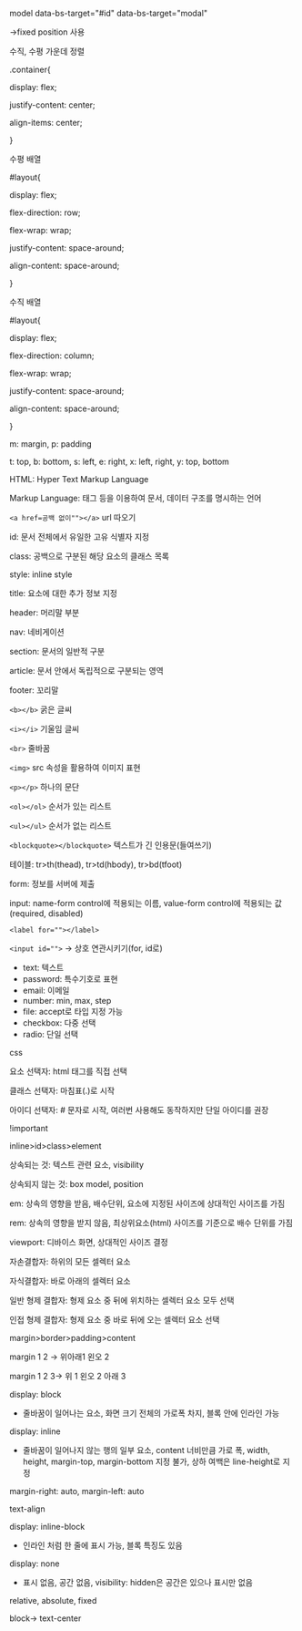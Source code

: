 model data-bs-target="#id" data-bs-target="modal"

->fixed position 사용



수직, 수평 가운데 정렬

.container{

display: flex;

justify-content: center;

align-items: center;

}

수평 배열

#layout{

display: flex;

flex-direction: row;

flex-wrap: wrap;

justify-content: space-around;

align-content: space-around;

}

수직 배열

#layout{

display: flex;

flex-direction: column;

flex-wrap: wrap;

justify-content: space-around;

align-content: space-around;

}

m: margin, p: padding

t: top, b: bottom, s: left, e: right, x: left, right, y: top, bottom



HTML: Hyper Text Markup Language

Markup Language: 태그 등을 이용하여 문서, 데이터 구조를 명시하는 언어

`<a href=공백 없이""></a>` url 따오기

id: 문서 전체에서 유일한 고유 식별자 지정

class: 공백으로 구분된 해당 요소의 클래스 목록

style: inline style

title: 요소에 대한 추가 정보 지정

header: 머리말 부분

nav: 네비게이션

section: 문서의 일반적 구분

article: 문서 안에서 독립적으로 구분되는 영역

footer: 꼬리말

`<b></b>` 굵은 글씨

`<i></i>` 기울임 글씨

`<br>` 줄바꿈

`<img>` src 속성을 활용하여 이미지 표현

`<p></p>` 하나의 문단

`<ol></ol>` 순서가 있는 리스트 

`<ul></ul>` 순서가 없는 리스트

`<blockquote></blockquote>` 텍스트가 긴 인용문(들여쓰기)

 테이블: tr>th(thead), tr>td(hbody), tr>bd(tfoot)

form: 정보를 서버에 제출

input: name-form control에 적용되는 이름, value-form control에 적용되는 값(required, disabled)

`<label for=""></label>`

`<input id="">` -> 상호 연관시키기(for, id로)

- text: 텍스트
- password: 특수기호로 표현
- email: 이메일
- number: min, max, step
- file: accept로 타입 지정 가능
- checkbox: 다중 선택
- radio: 단일 선택



css

요소 선택자: html 태그를 직접 선택

클래스 선택자: 마침표(.)로 시작

아이디 선택자: # 문자로 시작, 여러번 사용해도 동작하지만 단일 아이디를 권장

!important

inline>id>class>element

상속되는 것: 텍스트 관련 요소, visibility

상속되지 않는 것: box model, position

em: 상속의 영향을 받음, 배수단위, 요소에 지정된 사이즈에 상대적인 사이즈를 가짐

rem: 상속의 영향을 받지 않음, 최상위요소(html) 사이즈를 기준으로 배수 단위를 가짐

viewport: 디바이스 화면, 상대적인 사이즈 결정

자손결합자: 하위의 모든 셀렉터 요소

자식결합자: 바로 아래의 셀렉터 요소

일반 형제 결합자: 형제 요소 중 뒤에 위치하는 셀렉터 요소 모두 선택

인접 형제 결합자: 형제 요소 중 바로 뒤에 오는 셀렉터 요소 선택

margin>border>padding>content

margin 1 2 -> 위아래1 왼오 2

margin 1 2 3-> 위 1 왼오 2 아래 3

display: block 

- 줄바꿈이 일어나는 요소, 화면 크기 전체의 가로폭 차지, 블록 안에 인라인 가능

display: inline

- 줄바꿈이 일어나지 않는 행의 일부 요소, content 너비만큼 가로 폭, width, height, margin-top, margin-bottom 지정 불가, 상하 여백은 line-height로 지정

margin-right: auto, margin-left: auto

text-align

display: inline-block

- 인라인 처럼 한 줄에 표시 가능, 블록 특징도 있음

display: none

- 표시 없음, 공간 없음, visibility: hidden은 공간은 있으나 표시만 없음

relative, absolute, fixed



block-> text-center





 